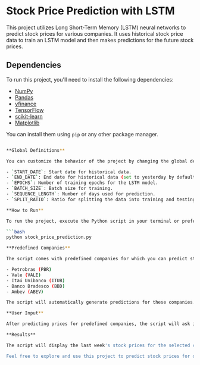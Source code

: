 # Stock Price Prediction with LSTM

This project utilizes Long Short-Term Memory (LSTM) neural networks to predict stock prices for various companies. It uses historical stock price data to train an LSTM model and then makes predictions for the future stock prices.

## Dependencies
To run this project, you'll need to install the following dependencies:

- [NumPy](https://numpy.org/)
- [Pandas](https://pandas.pydata.org/)
- [yfinance](https://pypi.org/project/yfinance/)
- [TensorFlow](https://www.tensorflow.org/)
- [scikit-learn](https://scikit-learn.org/stable/)
- [Matplotlib](https://matplotlib.org/)

You can install them using `pip` or any other package manager.

```bash pip install numpy pandas yfinance tensorflow scikit-learn matplotlib

**Global Definitions**

You can customize the behavior of the project by changing the global definitions at the beginning of the script:

- `START_DATE`: Start date for historical data.
- `END_DATE`: End date for historical data (set to yesterday by default).
- `EPOCHS`: Number of training epochs for the LSTM model.
- `BATCH_SIZE`: Batch size for training.
- `SEQUENCE_LENGTH`: Number of days used for prediction.
- `SPLIT_RATIO`: Ratio for splitting the data into training and testing sets.

**How to Run**

To run the project, execute the Python script in your terminal or preferred Python environment. It will provide you with options to predict stock prices for predefined companies and allow you to enter a custom company symbol for prediction.

```bash
python stock_price_prediction.py

**Predefined Companies**

The script comes with predefined companies for which you can predict stock prices. These companies include:

- Petrobras (PBR)
- Vale (VALE)
- Itaú Unibanco (ITUB)
- Banco Bradesco (BBD)
- Ambev (ABEV)

The script will automatically generate predictions for these companies.

**User Input**

After predicting prices for predefined companies, the script will ask if you would like to predict prices for an additional company. You can enter the company name and stock symbol, and the script will provide predictions for that company as well.

**Results**

The script will display the last week's stock prices for the selected company, make predictions for the next 7 days, calculate the Root Mean Squared Error (RMSE) for the predictions, and visualize the predicted vs. actual stock prices in a graph.

Feel free to explore and use this project to predict stock prices for different companies of interest.
